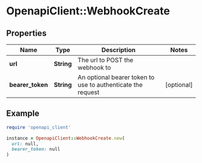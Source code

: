 # OpenapiClient::WebhookCreate

## Properties

| Name | Type | Description | Notes |
| ---- | ---- | ----------- | ----- |
| **url** | **String** | The url to POST the webhook to |  |
| **bearer_token** | **String** | An optional bearer token to use to authenticate the request | [optional] |

## Example

```ruby
require 'openapi_client'

instance = OpenapiClient::WebhookCreate.new(
  url: null,
  bearer_token: null
)
```

